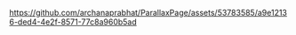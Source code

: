 https://github.com/archanaprabhat/ParallaxPage/assets/53783585/a9e12136-ded4-4e2f-8571-77c8a960b5ad
